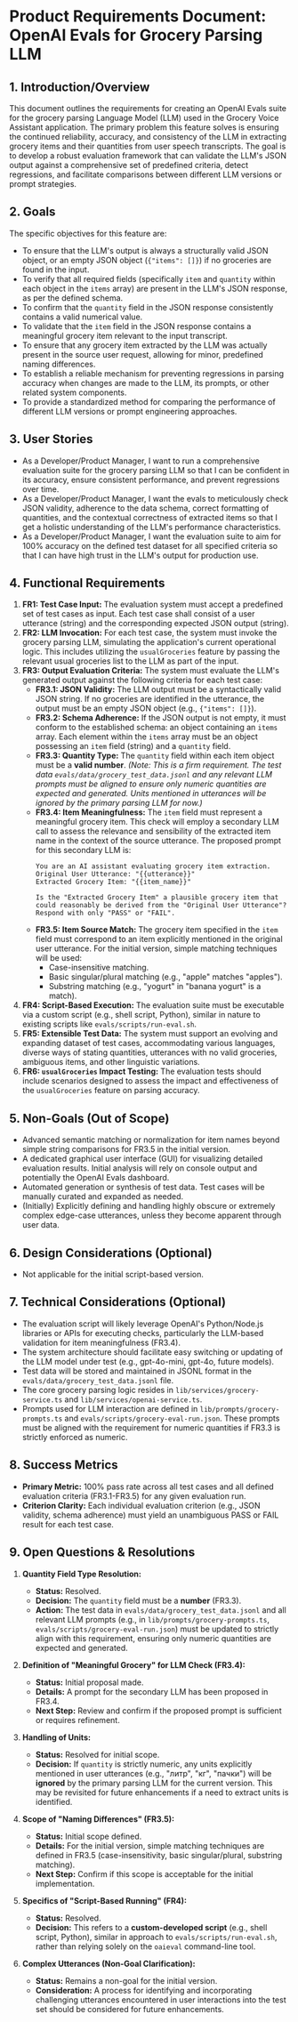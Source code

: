 # Product Requirements Document: OpenAI Evals for Grocery Parsing LLM

## 1. Introduction/Overview

This document outlines the requirements for creating an OpenAI Evals suite for the grocery parsing Language Model (LLM) used in the Grocery Voice Assistant application. The primary problem this feature solves is ensuring the continued reliability, accuracy, and consistency of the LLM in extracting grocery items and their quantities from user speech transcripts. The goal is to develop a robust evaluation framework that can validate the LLM's JSON output against a comprehensive set of predefined criteria, detect regressions, and facilitate comparisons between different LLM versions or prompt strategies.

## 2. Goals

The specific objectives for this feature are:

*   To ensure that the LLM's output is always a structurally valid JSON object, or an empty JSON object (`{"items": []}`) if no groceries are found in the input.
*   To verify that all required fields (specifically `item` and `quantity` within each object in the `items` array) are present in the LLM's JSON response, as per the defined schema.
*   To confirm that the `quantity` field in the JSON response consistently contains a valid numerical value.
*   To validate that the `item` field in the JSON response contains a meaningful grocery item relevant to the input transcript.
*   To ensure that any grocery item extracted by the LLM was actually present in the source user request, allowing for minor, predefined naming differences.
*   To establish a reliable mechanism for preventing regressions in parsing accuracy when changes are made to the LLM, its prompts, or other related system components.
*   To provide a standardized method for comparing the performance of different LLM versions or prompt engineering approaches.

## 3. User Stories

*   As a Developer/Product Manager, I want to run a comprehensive evaluation suite for the grocery parsing LLM so that I can be confident in its accuracy, ensure consistent performance, and prevent regressions over time.
*   As a Developer/Product Manager, I want the evals to meticulously check JSON validity, adherence to the data schema, correct formatting of quantities, and the contextual correctness of extracted items so that I get a holistic understanding of the LLM's performance characteristics.
*   As a Developer/Product Manager, I want the evaluation suite to aim for 100% accuracy on the defined test dataset for all specified criteria so that I can have high trust in the LLM's output for production use.

## 4. Functional Requirements

1.  **FR1: Test Case Input:** The evaluation system must accept a predefined set of test cases as input. Each test case shall consist of a user utterance (string) and the corresponding expected JSON output (string).
2.  **FR2: LLM Invocation:** For each test case, the system must invoke the grocery parsing LLM, simulating the application's current operational logic. This includes utilizing the `usualGroceries` feature by passing the relevant usual groceries list to the LLM as part of the input.
3.  **FR3: Output Evaluation Criteria:** The system must evaluate the LLM's generated output against the following criteria for each test case:
    *   **FR3.1: JSON Validity:** The LLM output must be a syntactically valid JSON string. If no groceries are identified in the utterance, the output must be an empty JSON object (e.g., `{"items": []}`).
    *   **FR3.2: Schema Adherence:** If the JSON output is not empty, it must conform to the established schema: an object containing an `items` array. Each element within the `items` array must be an object possessing an `item` field (string) and a `quantity` field.
    *   **FR3.3: Quantity Type:** The `quantity` field within each item object must be a **valid number**. *(Note: This is a firm requirement. The test data `evals/data/grocery_test_data.jsonl` and any relevant LLM prompts must be aligned to ensure only numeric quantities are expected and generated. Units mentioned in utterances will be ignored by the primary parsing LLM for now.)*
    *   **FR3.4: Item Meaningfulness:** The `item` field must represent a meaningful grocery item. This check will employ a secondary LLM call to assess the relevance and sensibility of the extracted item name in the context of the source utterance. The proposed prompt for this secondary LLM is:
        ```
        You are an AI assistant evaluating grocery item extraction.
        Original User Utterance: "{{utterance}}"
        Extracted Grocery Item: "{{item_name}}"

        Is the "Extracted Grocery Item" a plausible grocery item that could reasonably be derived from the "Original User Utterance"?
        Respond with only "PASS" or "FAIL".
        ```
    *   **FR3.5: Item Source Match:** The grocery item specified in the `item` field must correspond to an item explicitly mentioned in the original user utterance. For the initial version, simple matching techniques will be used:
        *   Case-insensitive matching.
        *   Basic singular/plural matching (e.g., "apple" matches "apples").
        *   Substring matching (e.g., "yogurt" in "banana yogurt" is a match).
4.  **FR4: Script-Based Execution:** The evaluation suite must be executable via a custom script (e.g., shell script, Python), similar in nature to existing scripts like `evals/scripts/run-eval.sh`.
5.  **FR5: Extensible Test Data:** The system must support an evolving and expanding dataset of test cases, accommodating various languages, diverse ways of stating quantities, utterances with no valid groceries, ambiguous items, and other linguistic variations.
6.  **FR6: `usualGroceries` Impact Testing:** The evaluation tests should include scenarios designed to assess the impact and effectiveness of the `usualGroceries` feature on parsing accuracy.

## 5. Non-Goals (Out of Scope)

*   Advanced semantic matching or normalization for item names beyond simple string comparisons for FR3.5 in the initial version.
*   A dedicated graphical user interface (GUI) for visualizing detailed evaluation results. Initial analysis will rely on console output and potentially the OpenAI Evals dashboard.
*   Automated generation or synthesis of test data. Test cases will be manually curated and expanded as needed.
*   (Initially) Explicitly defining and handling highly obscure or extremely complex edge-case utterances, unless they become apparent through user data.

## 6. Design Considerations (Optional)

*   Not applicable for the initial script-based version.

## 7. Technical Considerations (Optional)

*   The evaluation script will likely leverage OpenAI's Python/Node.js libraries or APIs for executing checks, particularly the LLM-based validation for item meaningfulness (FR3.4).
*   The system architecture should facilitate easy switching or updating of the LLM model under test (e.g., gpt-4o-mini, gpt-4o, future models).
*   Test data will be stored and maintained in JSONL format in the `evals/data/grocery_test_data.jsonl` file.
*   The core grocery parsing logic resides in `lib/services/grocery-service.ts` and `lib/services/openai-service.ts`.
*   Prompts used for LLM interaction are defined in `lib/prompts/grocery-prompts.ts` and `evals/scripts/grocery-eval-run.json`. These prompts must be aligned with the requirement for numeric quantities if FR3.3 is strictly enforced as numeric.

## 8. Success Metrics

*   **Primary Metric:** 100% pass rate across all test cases and all defined evaluation criteria (FR3.1-FR3.5) for any given evaluation run.
*   **Criterion Clarity:** Each individual evaluation criterion (e.g., JSON validity, schema adherence) must yield an unambiguous PASS or FAIL result for each test case.

## 9. Open Questions & Resolutions

1.  **Quantity Field Type Resolution:** 
    *   **Status:** Resolved.
    *   **Decision:** The `quantity` field must be a **number** (FR3.3). 
    *   **Action:** The test data in `evals/data/grocery_test_data.jsonl` and all relevant LLM prompts (e.g., in `lib/prompts/grocery-prompts.ts`, `evals/scripts/grocery-eval-run.json`) must be updated to strictly align with this requirement, ensuring only numeric quantities are expected and generated.

2.  **Definition of "Meaningful Grocery" for LLM Check (FR3.4):** 
    *   **Status:** Initial proposal made.
    *   **Details:** A prompt for the secondary LLM has been proposed in FR3.4. 
    *   **Next Step:** Review and confirm if the proposed prompt is sufficient or requires refinement.

3.  **Handling of Units:** 
    *   **Status:** Resolved for initial scope.
    *   **Decision:** If `quantity` is strictly numeric, any units explicitly mentioned in user utterances (e.g., "литр", "кг", "пачки") will be **ignored** by the primary parsing LLM for the current version. This may be revisited for future enhancements if a need to extract units is identified.

4.  **Scope of "Naming Differences" (FR3.5):** 
    *   **Status:** Initial scope defined.
    *   **Details:** For the initial version, simple matching techniques are defined in FR3.5 (case-insensitivity, basic singular/plural, substring matching). 
    *   **Next Step:** Confirm if this scope is acceptable for the initial implementation.

5.  **Specifics of "Script-Based Running" (FR4):** 
    *   **Status:** Resolved.
    *   **Decision:** This refers to a **custom-developed script** (e.g., shell script, Python), similar in approach to `evals/scripts/run-eval.sh`, rather than relying solely on the `oaieval` command-line tool.

6.  **Complex Utterances (Non-Goal Clarification):** 
    *   **Status:** Remains a non-goal for the initial version.
    *   **Consideration:** A process for identifying and incorporating challenging utterances encountered in user interactions into the test set should be considered for future enhancements.
